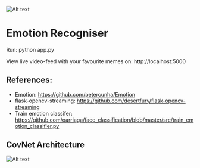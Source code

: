 ![Alt text](https://drive.google.com/uc?export=download&id=1oHXPBM08w3hIy0lTwJoP6IiXreJRP9aF)

# Emotion Recogniser

Run: python app.py

View live video-feed with your favourite memes on: http://localhost:5000

## References:
- Emotion: https://github.com/petercunha/Emotion
- flask-opencv-streaming: https://github.com/desertfury/flask-opencv-streaming
- Train emotion classifer: https://github.com/oarriaga/face_classification/blob/master/src/train_emotion_classifier.py

## CovNet Architecture

![Alt text](https://camo.githubusercontent.com/5cac2e4a835af7443005c25df54b81dc51a8b2ec/68747470733a2f2f692e696d6775722e636f6d2f767239794461462e706e673f31)
